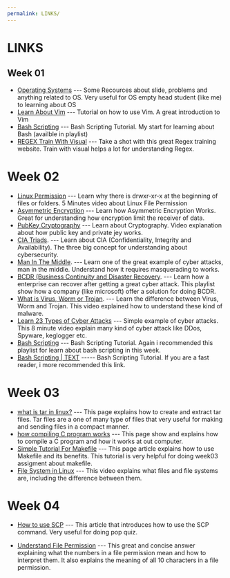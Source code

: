```yaml
---
permalink: LINKS/
---
```

# LINKS

## Week 01
* [Operating Systems](https://os.vlsm.org/) --- Some Recources about slide, problems and anything related to OS. Very useful for OS empty head student (like me) to learning about OS
* [Learn About Vim](https://www.youtube.com/watch?v=RZ4p-saaQkc) --- Tutorial on how to use Vim. A great introduction to Vim
* [Bash Scripting](https://www.youtube.com/playlist?list=PLqyUgadpThTKFWtBUtWkwN5rUgg4sNpDW) --- Bash Scripting Tutorial. My start for learning about Bash (availble in playlist)
* [REGEX Train With Visual](https://www.debuggex.com/) --- Take a shot with this great Regex training website. Train with visual helps a lot for understanding Regex. 

# Week 02
* [Linux Permission](https://youtu.be/LnKoncbQBsM?si=23gXuobhXm2zmSnB) --- Learn why there is drwxr-xr-x at the beginning of files or folders. 5 Minutes video about Linux File Permission
* [Asymmetric Encryption](https://www.youtube.com/watch?v=AQDCe585Lnc) --- Learn how Asymmetric Encryption Works. Great for understanding how encryption limit the receiver of data.
* [PubKey Cryptography](https://www.youtube.com/watch?v=GSIDS_lvRv4) --- Learn about Cryptography. Video explanation about how public key and private jey works.
* [CIA Triads](https://youtu.be/gx0vlRpdFnc?si=5PbyyRdOarkz33ag). --- Learn about CIA (Confidentiality, Integrity and Availability). The three big concept for understanding about cybersecurity.
* [Man In The Middle](https://youtu.be/83LOa-dYi_A?si=wyeYBOZyFaU16JY2). --- Learn one of the great example of cyber attacks, man in the middle. Understand how it requires masquerading to works.
* [BCDR (Business Continuity and Disaster Recovery](https://www.youtube.com/watch?v=sfSh98xXRSw&list=PLLasX02E8BPA-e83yoQwn5JxSwWTE6ECk). --- Learn how a enterprise can recover after getting a great cyber attack. This playlist show how a company (like microsoft) offer a solution for doing BCDR.
* [What is Virus, Worm or Trojan](https://youtu.be/Wx8sMDXccG8?si=cEZ4lrOVBXY37XQC). --- Learn the difference between Virus, Worm and Trojan. This video explained how to understand these kind of malware.
* [Learn 23 Types of Cyber Attacks](https://youtu.be/VJFaO2-zsCU?si=cRQfQCWx09_ORhpM) --- Simple example of cyber attacks. This 8 minute video explain many kind of cyber attack like DDos, Spyware, keglogger etc.
* [Bash Scripting](https://www.youtube.com/playlist?list=PLqyUgadpThTKFWtBUtWkwN5rUgg4sNpDW) --- Bash Scripting Tutorial. Again i recommended this playlist for learn about bash scripting in this week.
* [Bash Scripting | TEXT](https://www.freecodecamp.org/news/bash-scripting-tutorial-linux-shell-script-and-command-line-for-beginners/) ----- Bash Scripting Tutorial. If you are a fast reader, i more recommended this link.

# Week 03
* [what is tar in linux?](https://www.geeksforgeeks.org/tar-command-linux-examples/) ---
This page explains how to create and extract tar files. Tar files are a one of many type of files that very useful for making and sending files in a compact manner.
* [how compiling C program works](https://www.geeksforgeeks.org/compiling-a-c-program-behind-the-scenes/) ---
This page show and explains how to compile a C program and how it works at out computer.
* [Simple Tutorial For Makefile](https://www.cs.colby.edu/maxwell/courses/tutorials/maketutor/) ---
This page article explains how to use Makefile and its benefits. This tutorial is very helpful for doing week03 assigment about makefile.
* [File System in Linux](https://www.youtube.com/watch?v=KN8YgJnShPM) ---
This video explains what files and file systems are, including the difference between them.

# Week 04
* [How to use SCP](https://mazer.dev/en/linux/tips/copy-files-from-local-to-server-using-scp-ssh-linux/) --- This article that introduces how to use the SCP command. Very useful for doing pop quiz.

* [Understand File Permission](https://askubuntu.com/questions/528411/how-do-you-view-file-permissions) --- This great and concise answer explaining what the numbers in a file permission mean and how to interpret them. It also explains the meaning of all 10 characters in a file permission.
